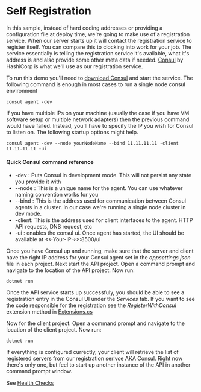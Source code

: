 # Self Registration

In this sample, instead of hard coding addresses or providing a configuration file at deploy time,
we're going to make use of a registration service. When our server starts up it will contact the registration
service to register itself. You can compare this to clocking into work for your job. The service essentially is
telling the registration service it's available, what it's address is and also provide some other meta data if
needed. [Consul](https://www.consul.io/) by HashiCorp is what we'll use as our registration service.

To run this demo you'll need to [download Consul](https://www.consul.io/downloads.html) and start the service.
The following command is enough in most cases to run a single node consul environment
```
consul agent -dev
```

If you have multiple IPs on your machine (usually the case if you have VM software setup or multiple network adapters) then
the previous command would have failed. Instead, you'll have to specify the IP you wish for Consul to listen on. The following
startup options might help.

```
consul agent -dev --node yourNodeName --bind 11.11.11.11 -client 11.11.11.11 -ui
```

#### Quick Consul command reference
- -dev : Puts Consul in development mode. This will not persist any state you provide it with
- --node : This is a unique name for the agent. You can use whatever naming convention works for you
- --bind : This is the address used for communication between Consul agents in a cluster. In our case
we're running a single node cluster in dev mode.
- -client: This is the address used for client interfaces to the agent. HTTP API requests, DNS request, etc
- -ui : enables the consul ui. Once agent has started, the UI should be available at <<-Your-IP->>:8500/ui


Once you have Consul up and running, make sure that the server and client have the right IP address for your
Consul agent set in the *appsettings.json* file in each project.
Next start the API project. Open a command prompt and navigate to the location
of the API project. Now run:

```
dotnet run
```
Once the API service starts up successfuly, you should be able to see a registration entry in the Consul UI
under the *Services* tab. If you want to see the code responsible for the registration see the *RegisterWithConsul* extension method in [Extensions.cs](src/SchoolAPI/Infrastructure/Extensions.cs)

Now for the client project. Open a command prompt and navigate to the location
of the client project. Now run:

```
dotnet run
```

If everything is configured currectly, your client will retrieve the list of registered servers from our registration serivce
AKA Consul. Right now there's only one, but feel to start up another instance of the API in another command prompt window.

See [Health Checks]()